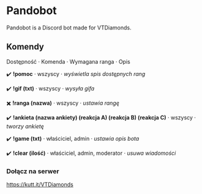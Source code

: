 # Pandobot
Pandobot is a Discord bot made for VTDiamonds.

## Komendy
Dostępność · Komenda · Wymagana ranga · Opis

✔️ **!pomoc** · wszyscy · _wyświetla spis dostępnych rang_

✔️ **!gif (txt)** · wszyscy · _wysyła gifa_

✖️ **!ranga (nazwa)** · wszyscy · _ustawia rangę_

✔️ **!ankieta (nazwa ankiety) (reakcja A) (reakcja B) (reakcja C)** · wszyscy · _tworzy ankietę_

✔️ **!game (txt)** · właściciel, admin · _ustawia opis bota_

✔️ **!clear (ilość)** · właściciel, admin, moderator · _usuwa wiadomości_

### Dołącz na serwer
https://kutt.it/VTDiamonds
